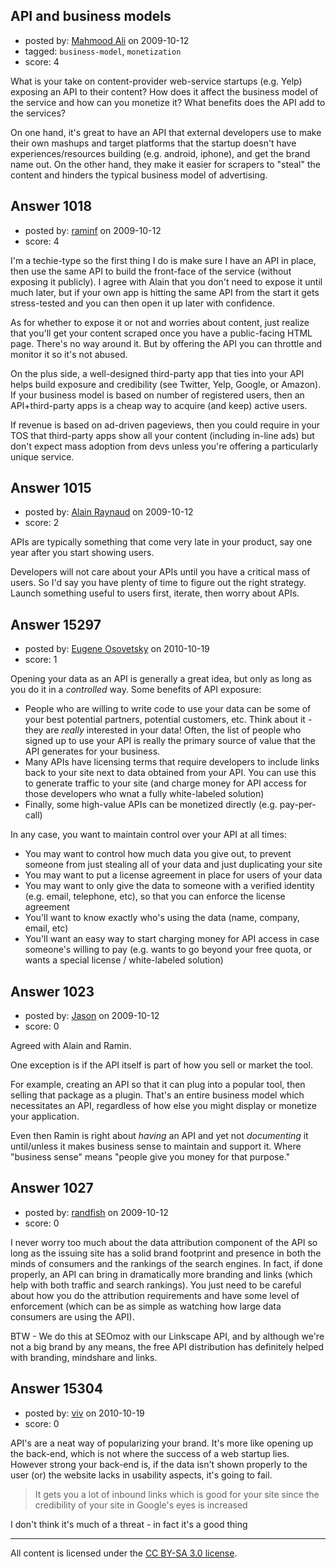 ## API and business models

- posted by: [Mahmood Ali](https://stackexchange.com/users/-1/583-mahmood-ali) on 2009-10-12
- tagged: `business-model`, `monetization`
- score: 4

What is your take on content-provider web-service startups (e.g. Yelp) exposing an API to their content?  How does it affect the business model of the service and how can you monetize it?  What benefits does the API add to the services?

On one hand, it's great to have an API that external developers use to make their own mashups and target platforms that the startup doesn't have experiences/resources building (e.g. android, iphone), and get the brand name out.  On the other hand, they make it easier for scrapers to "steal" the content and hinders the typical business model of advertising.



## Answer 1018

- posted by: [raminf](https://stackexchange.com/users/-1/404-raminf) on 2009-10-12
- score: 4

I'm a techie-type so the first thing I do is make sure I have an API in place, then use the same API to build the front-face of the service (without exposing it publicly). I agree with Alain that you don't need to expose it until much later, but if your own app is hitting the same API from the start it gets stress-tested and you can then open it up later with confidence.

As for whether to expose it or not and worries about content, just realize that you'll get your content scraped once you have a public-facing HTML page. There's no way around it. But by offering the API you can throttle and monitor it so it's not abused. 

On the plus side, a well-designed third-party app that ties into your API helps build exposure and credibility (see Twitter, Yelp, Google, or Amazon). If your business model is based on number of registered users, then an API+third-party apps is a cheap way to acquire (and keep) active users. 

If revenue is based on ad-driven pageviews, then you could require in your TOS that third-party apps show all your content (including in-line ads) but don't expect mass adoption from devs unless you're offering a particularly unique service.


## Answer 1015

- posted by: [Alain Raynaud](https://stackexchange.com/users/-1/502-alain-raynaud) on 2009-10-12
- score: 2

APIs are typically something that come very late in your product, say one year after you start showing users.

Developers will not care about your APIs until you have a critical mass of users. So I'd say you have plenty of time to figure out the right strategy. Launch something useful to users first, iterate, then worry about APIs.


## Answer 15297

- posted by: [Eugene Osovetsky](https://stackexchange.com/users/-1/4870-eugene-osovetsky) on 2010-10-19
- score: 1

Opening your data as an API is generally a great idea, but only as long as you do it in a *controlled* way. Some benefits of API exposure:

- People who are willing to write code to use your data can be some of your best potential partners, potential customers, etc. Think about it - they are _really_ interested in your data! Often, the list of people who signed up to use your API is really the primary source of value that the API generates for your business.
- Many APIs have licensing terms that require developers to include links back to your site next to data obtained from your API. You can use this to generate traffic to your site (and charge money for API access for those developers who wnat a fully white-labeled solution)
- Finally, some high-value APIs can be monetized directly (e.g. pay-per-call) 

In any case, you want to maintain control over your API at all times:

 - You may want to control how much data you give out, to prevent someone from just stealing all of your data and just duplicating your site
 - You may want to put a license agreement in place for users of your data
 - You may want to only give the data to someone with a verified identity (e.g. email, telephone, etc), so that you can enforce the license agreement
 - You'll want to know exactly who's using the data (name, company, email, etc)
 - You'll want an easy way to start charging money for API access in case someone's willing to pay (e.g. wants to go beyond your free quota, or wants a special license / white-labeled solution) 




## Answer 1023

- posted by: [Jason](https://stackexchange.com/users/-1/2-jason) on 2009-10-12
- score: 0

Agreed with Alain and Ramin.

One exception is if the API itself is part of how you sell or market the tool.

For example, creating an API so that it can plug into a popular tool, then selling that package as a plugin.  That's an entire business model which necessitates an API, regardless of how else you might display or monetize your application.

Even then Ramin is right about *having* an API and yet not *documenting* it until/unless it makes business sense to maintain and support it.  Where "business sense" means "people give you money for that purpose."


## Answer 1027

- posted by: [randfish](https://stackexchange.com/users/-1/105-randfish) on 2009-10-12
- score: 0

I never worry too much about the data attribution component of the API so long as the issuing site has a solid brand footprint and presence in both the minds of consumers and the rankings of the search engines. In fact, if done properly, an API can bring in dramatically more branding and links (which help with both traffic and search rankings). You just need to be careful about how you do the attribution requirements and have some level of enforcement (which can be as simple as watching how large data consumers are using the API).

BTW - We do this at SEOmoz with our Linkscape API, and by although we're not a big brand by any means, the free API distribution has definitely helped with branding, mindshare and links.


## Answer 15304

- posted by: [viv](https://stackexchange.com/users/-1/2665-viv) on 2010-10-19
- score: 0

API's are a neat way of popularizing your brand. It's more like opening up the back-end, which is not where the success of a web startup lies. However strong your back-end is, if the data isn't shown properly to the user (or) the website lacks in usability aspects, it's going to fail.

> It gets you a lot of inbound links which is good for your site since the credibility of your site in Google's eyes is increased

I don't think it's much of a threat - in fact it's a good thing



---

All content is licensed under the [CC BY-SA 3.0 license](https://creativecommons.org/licenses/by-sa/3.0/).
